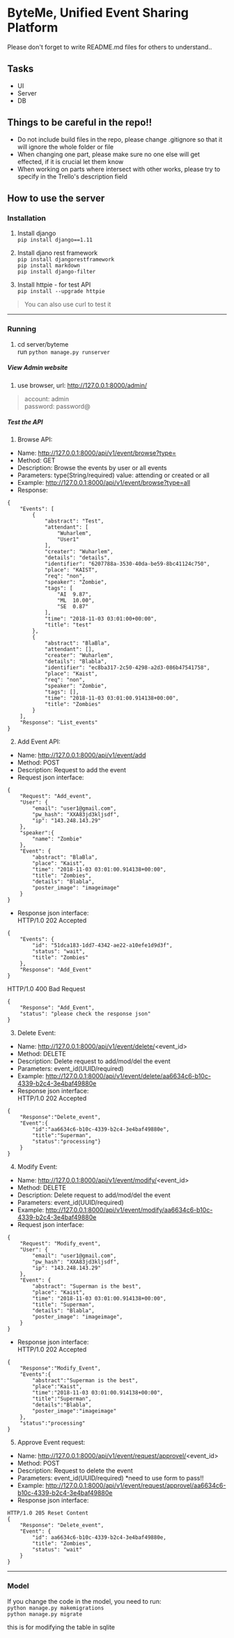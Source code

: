 # ByteMe, Unified Event Sharing Platform

Please don't forget to write README.md files for others to understand..


## Tasks

* UI
* Server
* DB


## Things to be careful in the repo!!

* Do not include build files in the repo, please change .gitignore so that it will ignore the whole folder or file
* When changing one part, please make sure no one else will get effected, if it is crucial let them know
* When working on parts where intersect with other works, please try to specify in the Trello's description field



## How to use the server
### Installation
1. Install django   
`pip install django==1.11`    

2. Install djano rest framework   
`pip install djangorestframework`   
`pip install markdown`    
`pip install django-filter`   

3. Install httpie - for test API    
`pip install --upgrade httpie`    
> You can also use curl to test it    
-----   

### Running
1. cd server/byteme   
run `python manage.py runserver`    

##### View Admin website
1. use browser, url: http://127.0.0.1:8000/admin/   
> account:  admin   
> password: password@   

##### Test the API

1. Browse API:
- Name: http://127.0.0.1:8000/api/v1/event/browse?type=   
- Method: GET   
- Description: Browse the events by user or all events    
- Parameters: type(String/required) value: attending or created or all          
- Example: http://127.0.0.1:8000/api/v1/event/browse?type=all                   
- Response:     
```
{
    "Events": [
        {
            "abstract": "Test",
            "attendant": [
                "Wuharlem",
                "User1"
            ],
            "creater": "Wuharlem",
            "details": "details",
            "identifier": "6207788a-3530-40da-be59-8bc41124c750",
            "place": "KAIST",
            "req": "non",
            "speaker": "Zombie",
            "tags": [
                "AI  9.87",
                "ML  10.00",
                "SE  0.87"
            ],
            "time": "2018-11-03 03:01:00+00:00",
            "title": "test"
        },
        {
            "abstract": "BlaBla",
            "attendant": [],
            "creater": "Wuharlem",
            "details": "Blabla",
            "identifier": "ec8ba317-2c50-4298-a2d3-086b47541758",
            "place": "Kaist",
            "req": "non",
            "speaker": "Zombie",
            "tags": [],
            "time": "2018-11-03 03:01:00.914138+00:00",
            "title": "Zombies"
        }
    ],
    "Response": "List_events"
}
```        


2. Add Event API:
- Name: http://127.0.0.1:8000/api/v1/event/add
- Method: POST
- Description: Request to add the event
- Request json interface:  
```
{    
    "Request": "Add_event",     
    "User": {   
        "email": "user1@gmail.com",      
        "pw_hash": "XXA83jd3kljsdf",    
        "ip": "143.248.143.29"  
    },      
    "speaker":{     
        "name": "Zombie"   
    },      
    "Event": {      
        "abstract": "BlaBla",       
        "place": "Kaist",       
        "time": "2018-11-03 03:01:00.914138+00:00",         
        "title": "Zombies",         
        "details": "Blabla",
        "poster_image": "imageimage" 
    }       
}     
```
- Response json interface:   
HTTP/1.0 202 Accepted  
```
{       
    "Events": {     
        "id": "51dca183-1dd7-4342-ae22-a10efe1d9d3f",       
        "status": "wait",       
        "title": "Zombies"      
    },      
    "Response": "Add_Event"     
}           
```
HTTP/1.0 400 Bad Request                
```
{       
    "Response": "Add_Event",        
    "status": "please check the response json"      
}       
```

3. Delete Event:       
- Name: http://127.0.0.1:8000/api/v1/event/delete/<event_id>
- Method: DELETE
- Description: Delete request to add/mod/del the event
- Parameters: event_id(UUID/required)       
- Example: http://127.0.0.1:8000/api/v1/event/delete/aa6634c6-b10c-4339-b2c4-3e4baf49880e               
- Response json interface:     
HTTP/1.0 202 Accepted  
```
{
    "Response":"Delete_event",
    "Event":{
        "id":"aa6634c6-b10c-4339-b2c4-3e4baf49880e",
        "title":"Superman",
        "status":"processing"}
    }
}
```

4. Modify Event:       
- Name: http://127.0.0.1:8000/api/v1/event/modify/<event_id>
- Method: DELETE
- Description: Delete request to add/mod/del the event
- Parameters: event_id(UUID/required)       
- Example: http://127.0.0.1:8000/api/v1/event/modify/aa6634c6-b10c-4339-b2c4-3e4baf49880e       
- Request json interface:  
```
{
    "Request": "Modify_event",
    "User": {   
        "email": "user1@gmail.com",      
        "pw_hash": "XXA83jd3kljsdf",    
        "ip": "143.248.143.29"  
    },   
    "Event": {
        "abstract": "Superman is the best",
        "place": "Kaist",
        "time": "2018-11-03 03:01:00.914138+00:00",         
        "title": "Superman",         
        "details": "Blabla",
        "poster_image": "imageimage",
    }
}   
```             
- Response json interface:     
HTTP/1.0 202 Accepted        
```
{
    "Response":"Modify_Event",
    "Events":{
        "abstract":"Superman is the best",
        "place":"Kaist",
        "time":"2018-11-03 03:01:00.914138+00:00",
        "title":"Superman",
        "details":"Blabla",
        "poster_image":"imageimage"
    },
    "status":"processing"
}
```

5. Approve Event request:       
- Name: http://127.0.0.1:8000/api/v1/event/request/approvel/<event_id>
- Method: POST
- Description: Request to delete the event      
- Parameters: event_id(UUID/required)  *need to use form to pass!!
- Example: http://127.0.0.1:8000/api/v1/event/request/approvel/aa6634c6-b10c-4339-b2c4-3e4baf49880e               
- Response json interface:        
```
HTTP/1.0 205 Reset Content  
{       
    "Response": "Delete_event",        
    "Event": {      
        "id": aa6634c6-b10c-4339-b2c4-3e4baf49880e,      
        "title": "Zombies",     
        "status": "wait"             
    }                   
}           
```


-----
### Model
If you change the code in the model, you need to run:   
`python manage.py makemigrations`   
`python manage.py migrate`    
    
this is for modifying the table in sqlite   
